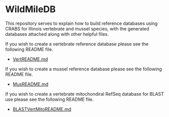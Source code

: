 # WildMileDB
This repository serves to explain how to build reference databases using CRABS for Illinois vertebrate and mussel species, with the generated databases attached along with other helpful files.

If you wish to create a vertebrate reference database please see the following README file.
* [VertREADME.md](https://github.com/richapatel138/WildMileDB/blob/main/VertREADME.md)



If you wish to create a mussel reference database please see the following README file.
* [MusREADME.md](https://github.com/richapatel138/WildMileDB/blob/main/MusREADME.md)



If you wish to create a vertebrate mitochondiral RefSeq database for BLAST use please see the following README file.
* [BLASTVertMitoREADME.md](https://github.com/richapatel138/WildMileDB/blob/main/BLASTVertMitoREADME.md)
